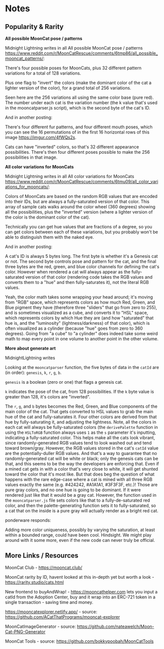 # Notes


## Popularity & Rarity

**All possible MoonCat pose / patterns**

Midnight Lightning
writes in all All possible MoonCat pose / patterns
<https://www.reddit.com/r/MoonCatRescue/comments/6tmp86/all_possible_mooncat_patterns/>:


There's four possible poses for MoonCats,
plus 32 different pattern variations
for a total of 128 variations.

Plus one flag to "invert" the colors (make the dominant color of the cat a lighter version of the color), for a grand total of 256 variations.

Seen here are the 256 variations all using the same color base (pure red). The number under each cat is the variation number (the k value that's used in the mooncatparser.js script),
which is the second byte of the cat's ID.

And in another posting:

There's four different fur patterns, and four different mouth poses, 
which you can see the 16 permutations of in the first 16 horizontal rows of this image <https://imgur.com/4fWQs2s>.

Cats can have "inverted" colors, so that's 32 different appearance possibilities. 
There's then four different poses possible to make the 256 possibilities in that image.


**All color variations for MoonCats**

Midnight Lightning
writes in all All color variations for MoonCats
<https://www.reddit.com/r/MoonCatRescue/comments/6tmu09/all_color_variations_for_mooncats/>:

Colors of MoonCats are based on the random RGB values that are encoded into their IDs, 
but are always a fully-saturated version of that color. 
This array of sample cats walks around the color wheel (360 degrees) showing all the possibilities, 
plus the "inverted" version (where a lighter version of the color is the dominant color of the cat).

Technically you can get hue values that are fractions of a degree, 
so you can get colors between each of these variations, 
but you probably won't be able to distinguish them with the naked eye.


And in another posting:

A cat's ID is always 5 bytes long. The first byte is whether it's a Genesis cat or not. 
The second byte controls pose and pattern for the cat, 
and the final three bytes are the red, green, and blue color channels for defining the cat's color. 
However when rendered a cat will always appear as the fully-saturated version of that color 
(rendering code takes the RGB values and converts them to a "hue" and then fully-saturates it), not the literal RGB values.

Yeah, the color math takes some wrapping your head around; it's moving from "RGB" space, 
which represents colors as how much Red, Green, and Blue pigment they have 
(therefore three "sliders" that go from zero to 255), and is sometimes visualized as a cube, 
and converts it to "HSL" space, which represents colors by which Hue they are 
(and how "saturated" that hue is, and the "luminosity" (lightness/darkness) of that color), 
which is often visualized as a cylinder (because "hue" goes from zero to 360 degrees). 
Going from "a cube" to "a cylinder" does indeed take some weird math 
to map every point in one volume to another point in the other volume.




**More about generate art**


MidnightLightning writes

Looking at the `mooncatparser` function, the five bytes of data in the `catId` are (in order): `genesis`, `k`, `r`, `g`, `b`.

`genesis` is a boolean (zero or one) that flags a genesis cat.

`k` indicates the pose of the cat, from 128 possibilities.
If the `k` byte value is greater than 128, it's colors are "inverted".

The `r`, `g`, and `b` bytes becomes the Red, Green, and Blue components of the main color of the cat. That gets converted to HSL values to grab the main hue of the cat and fully-saturates it. Four other colors are derived from that hue by fully-saturating it, and adjusting the lightness. Note, all the colors in each cat will always be fully-saturated colors (the `derivePalette` function in using the `HSLToRGB` function always uses `1` as the `s` parameter it's inputting, indicating a fully-saturated color. This helps make all the cats look vibrant, since randomly-generated RGB values tend to look washed out and tend toward brown/gray. However, the RGB values stored in the cat's `catId` value are the potentially-duller RGB values. And that's a way to guarantee that no randomly-generated cat will be white or black; only the genesis cats can be that, and this seems to be the way the developers are enforcing that. Even if a mined cat gets in with a color that's very close to white, it will get shunted toward the color that it's most like. But that does beg the question of what happens with the rare edge-case where a cat is mined with all three RGB values exactly the same (e.g. #424242, #A1A1A1, #3F3F3F, etc.)! Those are pure gray colors, and no one hue is going to be dominant. If it were rendered just like that it would be a gray cat. However, the function used in the `mooncatparser.js` file sets colors like that to a fully-de-saturated red color, and then the palette-generating function sets it to fully-saturated, so a cat that on the inside is a pure gray will actually render as a bright red cat.


ponderware responds:

Adding more color uniqueness, possibly by varying the saturation, at least within a bounded range, could have been cool. Hindsight. We might play around with it some more, even if the new code can never truly be official.




## More Links / Resources

MoonCat Club - <https://mooncat.club/>

MoonCat rarity by ID, havent looked at this in-depth yet but worth a look -
<https://rarity.studio/cats.html>

New frontend to buyAndWrap! -
https://mooncathelper.com lets you input a catId from the Adoption Center, buy and it wrap into an ERC-721 token in a single transaction - saving time and money.

<!-- source: https://twitter.com/seeker_curious/status/1374042801160163334  -->


https://mooncatexplorer.netlify.app/ - source: https://github.com/ACatThatPrograms/mooncat-explorer

MoonCatImageGenerator - source: https://github.com/nateawelch/Moon-Cat-PNG-Generator

MoonCat Tools - source: https://github.com/bokkypoobah/MoonCatTools




